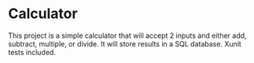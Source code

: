 # Calculator

This project is a simple calculator that will accept 2 inputs and either add, subtract, multiple, or divide. It will store results in a SQL database. Xunit tests included.  